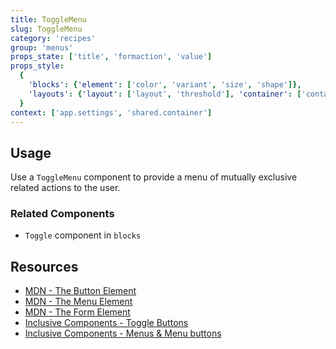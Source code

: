 ```yaml
---
title: ToggleMenu
slug: ToggleMenu
category: 'recipes'
group: 'menus'
props_state: ['title', 'formaction', 'value']
props_style:
  {
    'blocks': {'element': ['color', 'variant', 'size', 'shape']},
    'layouts': {'layout': ['layout', 'threshold'], 'container': ['container', 'size']},
  }
context: ['app.settings', 'shared.container']
---
```


## Usage

Use a `ToggleMenu` component to provide a menu of mutually exclusive related actions to the user.

### Related Components

- `Toggle` component in `blocks`

## Resources

- [MDN - The Button Element](https://developer.mozilla.org/en-US/docs/Web/HTML/Element/button)
- [MDN - The Menu Element](https://developer.mozilla.org/en-US/docs/Web/HTML/Element/menu)
- [MDN - The Form Element](https://developer.mozilla.org/en-US/docs/Web/HTML/Element/form)
- [Inclusive Components - Toggle Buttons](https://inclusive-components.design/toggle-button/)
- [Inclusive Components - Menus & Menu buttons](https://inclusive-components.design/menus-menu-buttons/)
